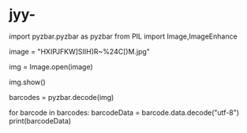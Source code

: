 # jyy-
import pyzbar.pyzbar as pyzbar
from PIL import Image,ImageEnhance


image = "HXIPJFKW]SIIH)R~%24C[)M.jpg"

img = Image.open(image)

img.show()

barcodes = pyzbar.decode(img)

for barcode in barcodes:
    barcodeData = barcode.data.decode("utf-8")
    print(barcodeData)
